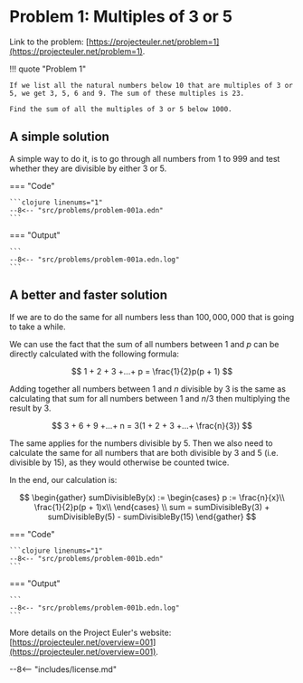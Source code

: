 # Problem 1: Multiples of 3 or 5

Link to the problem: [https://projecteuler.net/problem=1](https://projecteuler.net/problem=1).

!!! quote "Problem 1"

    If we list all the natural numbers below 10 that are multiples of 3 or 5, we get 3, 5, 6 and 9. The sum of these multiples is 23.

    Find the sum of all the multiples of 3 or 5 below 1000.

## A simple solution

A simple way to do it, is to go through all numbers from $1$ to $999$ and test whether they are divisible by either $3$ or $5$.

=== "Code"

    ```clojure linenums="1"
    --8<-- "src/problems/problem-001a.edn"
    ```

=== "Output"

    ```
    --8<-- "src/problems/problem-001a.edn.log"
    ```

## A better and faster solution

If we are to do the same for all numbers less than $100,000,000$ that is going to take a while.

We can use the fact that the sum of all numbers between $1$ and $p$ can be directly calculated with the following formula:

$$
1 + 2 + 3 +...+ p = \frac{1}{2}p(p + 1)
$$

Adding together all numbers between $1$ and $n$ divisible by $3$ is the same as calculating that sum for all numbers between $1$ and $n/3$ then multiplying the result by $3$.

$$
3 + 6 + 9 +...+ n = 3(1 + 2 + 3 +...+ \frac{n}{3})
$$

The same applies for the numbers divisible by $5$. Then we also need to calculate the same for all numbers that are both divisible by $3$ and $5$ (i.e. divisible by $15$), as they would otherwise be counted twice.

In the end, our calculation is:

$$
\begin{gather}
sumDivisibleBy(x) :=
\begin{cases}
p := \frac{n}{x}\\
\frac{1}{2}p(p + 1)x\\
\end{cases} \\
sum = sumDivisibleBy(3) + sumDivisibleBy(5) - sumDivisibleBy(15)
\end{gather}
$$

=== "Code"

    ```clojure linenums="1"
    --8<-- "src/problems/problem-001b.edn"
    ```

=== "Output"

    ```
    --8<-- "src/problems/problem-001b.edn.log"
    ```

More details on the Project Euler's website: [https://projecteuler.net/overview=001](https://projecteuler.net/overview=001).

--8<-- "includes/license.md"
